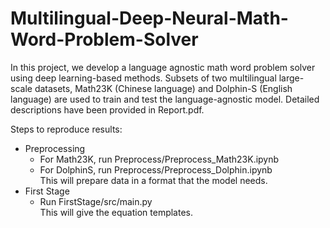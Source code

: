 # Multilingual-Deep-Neural-Math-Word-Problem-Solver

In this project, we develop a language agnostic math word problem solver using deep learning-based methods. Subsets of two multilingual  large-scale datasets, Math23K (Chinese language) and Dolphin-S (English language) are used to train and test the language-agnostic model.  Detailed descriptions have been provided in Report.pdf.

Steps to reproduce results:  
- Preprocessing 
  - For Math23K, run Preprocess/Preprocess_Math23K.ipynb
  - For DolphinS, run Preprocess/Preprocess_Dolphin.ipynb  
  This will prepare data in a format that the model needs.
- First Stage
  - Run FirstStage/src/main.py  
  This will give the equation templates.
